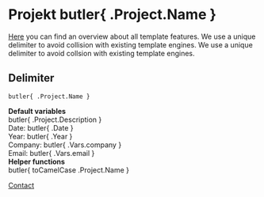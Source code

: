 # Projekt butler{ .Project.Name }

[Here](https://golang.org/pkg/text/template/) you can find an overview about all template features. We use a unique delimiter to avoid collision with existing template engines. We use a unique delimiter to avoid collsion with existing template engines.

## Delimiter

```
butler{ .Project.Name }
```
<b>Default variables</b>
<br>
butler{ .Project.Description }
<br>
Date: butler{ .Date }
<br>
Year: butler{ .Year }
<br>
Company: butler{ .Vars.company }
<br>
Email: butler{ .Vars.email }
<br>
<b>Helper functions</b>
<br>
butler{ toCamelCase .Project.Name }

<a href="mailto:butler{ .Vars.email }">Contact</a>
